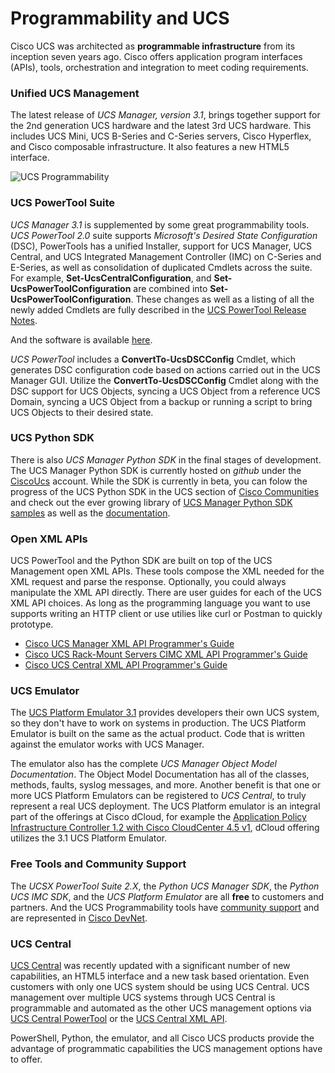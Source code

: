 # Programmability and UCS

Cisco UCS was architected as **programmable infrastructure** from its inception seven years ago. Cisco offers application program interfaces (APIs), tools, orchestration and integration to meet coding requirements.

### Unified UCS Management

The latest release of *UCS Manager, version 3.1*, brings together support for the 2nd generation UCS hardware and the latest 3rd UCS hardware. This includes UCS Mini, UCS B-Series and C-Series servers, Cisco Hyperflex, and Cisco composable infrastructure. It also features a new HTML5 interface.

![UCS Programmability](http://blogs.cisco.com/wp-content/uploads/bog-ucs-management-02.jpg)

### UCS PowerTool Suite

*UCS Manager 3.1* is supplemented by some great programmability tools. *UCS PowerTool 2.0* suite supports *Microsoft's Desired State Configuration* (DSC), PowerTools has a unified Installer, support for UCS Manager, UCS Central, and UCS Integrated Management Controller (IMC) on C-Series and E-Series, as well as consolidation of duplicated Cmdlets across the suite. For example, **Set-UcsCentralConfiguration**, and **Set-UcsPowerToolConfiguration** are combined into **Set-UcsPowerToolConfiguration**. These changes as well as a listing of all the newly added Cmdlets are fully described in the [UCS PowerTool Release Notes](http://www.cisco.com/c/en/us/td/docs/unified_computing/ucs/sw/msft_tools/powertools/powertools_releasenotes/Pwrtool_RN_2x.html "Title").

And the software is available [here](https://software.cisco.com/download/release.html?mdfid=286305108&flowid=&softwareid=284574017&release=2.0.1&relind=AVAILABLE&rellifecycle=&reltype=latest "Title").

*UCS PowerTool* includes a **ConvertTo-UcsDSCConfig** Cmdlet, which generates DSC configuration code based on actions carried out in the UCS Manager GUI. Utilize the **ConvertTo-UcsDSCConfig** Cmdlet along with the DSC support for UCS Objects, syncing a UCS Object from a reference UCS Domain, syncing a UCS Object from a backup or running a script to bring UCS Objects to their desired state.

### UCS Python SDK

There is also *UCS Manager Python SDK* in the final stages of development. The UCS Manager Python SDK is currently hosted on *github* under the [CiscoUcs](https://github.com/CiscoUcs "Title") account. While the SDK is currently in beta, you can folow the progress of the UCS Python SDK in the UCS section of [Cisco Communities](https://communities.cisco.com/docs/DOC-64378 "Title") and check out the ever growing library of [UCS Manager Python SDK samples](https://github.com/CiscoUcs/ucsmsdk_samples "Title") as well as the [documentation](https://github.com/CiscoUcs/ucsmsdk_docs "Title").

### Open XML APIs

UCS PowerTool and the Python SDK are built on top of the UCS Management open XML APIs. These tools compose the XML needed for the XML request and parse the response. Optionally, you could always manipulate the XML API directly. There are user guides for each of the UCS XML API choices. As long as the programming language you want to use supports writing an HTTP client or use utilies like curl or Postman to quickly prototype.

* [Cisco UCS Manager XML API Programmer's Guide](http://www.cisco.com/c/en/us/td/docs/unified_computing/ucs/sw/api/b_ucs_api_book.html "Title")
* [Cisco UCS Rack-Mount Servers CIMC XML API Programmer's Guide](http://www.cisco.com/c/en/us/td/docs/unified_computing/ucs/c/sw/api/b_cimc_api_book.html "Title")
* [Cisco UCS Central XML API Programmer's Guide](http://www.cisco.com/c/en/us/products/servers-unified-computing/ucs-central-software/index.html "Title")

### UCS Emulator

The [UCS Platform Emulator 3.1](https://communities.cisco.com/docs/DOC-66688 "Title") provides developers their own UCS system, so they don't have to work on systems in production. The UCS Platform Emulator is built on the same as the actual product. Code that is written against the emulator works with UCS Manager.

The emulator also has the complete *UCS Manager Object Model Documentation*. The Object Model Documentation has all of the classes, methods, faults, syslog messages, and more. Another benefit is that one or more UCS Platform Emulators can be registered to *UCS Central*, to truly represent a real UCS deployment. The UCS Platform emulator is an integral part of the offerings at Cisco dCloud, for example the [Application Policy Infrastructure Controller 1.2 with Cisco CloudCenter 4.5 v1](https://dcloud-cms.cisco.com/?p=23113 "Title"), dCloud offering utilizes the 3.1 UCS Platform Emulator.

### Free Tools and Community Support

The *UCSX PowerTool Suite 2.X*, the *Python UCS Manager SDK*, the *Python UCS IMC SDK*, and the *UCS Platform Emulator* are all **free** to customers and partners. And the UCS Programmability tools have [community support](https://communities.cisco.com/community/technology/datacenter/compute-and-storage/ucs_management "Title") and are represented in [Cisco DevNet](https://developer.cisco.com/site/ucs-dev-center/index.gsp "Title").

### UCS Central

[UCS Central](http://www.cisco.com/c/en/us/td/docs/unified_computing/ucs/release/notes/RN-CiscoUCSCentral_1-4.html "Title") was recently updated with a significant number of new capabilities, an HTML5 interface and a new task based orientation. Even customers with only one UCS system should be using UCS Central. UCS management over multiple UCS systems through UCS Central is programmable and automated as the other UCS management options via [UCS Central PowerTool](http://www.cisco.com/c/en/us/td/docs/unified_computing/ucs/sw/msft_tools/UCS_Central/powertools/user_guide/ucsc_pwrtool_ug_2x.html "Title") or the [UCS Central XML API](http://www.cisco.com/c/en/us/products/servers-unified-computing/ucs-central-software/index.html "Title").

PowerShell, Python, the emulator, and all Cisco UCS products provide the advantage of programmatic capabilities the UCS management options have to offer.
